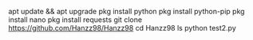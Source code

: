 apt update && apt upgrade
pkg install python
pkg install python-pip
pkg install nano
pkg install requests
git clone https://github.com/Hanzz98/Hanzz98
cd Hanzz98
ls
python test2.py
